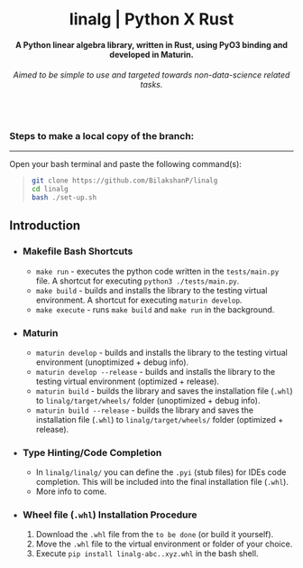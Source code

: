 <h1 align="center"><b>linalg | Python X Rust</b></h1>
<h4 align="center">A Python linear algebra library, written in Rust, using PyO3 binding and developed in Maturin.</h4>

<h6 align="center">Aimed to be simple to use and targeted towards non-data-science related tasks.</h6>
<br>


### Steps to make a local copy of the branch:
<hr>

Open your bash terminal and paste the following command(s):
> ```sh
> git clone https://github.com/BilakshanP/linalg
> cd linalg
> bash ./set-up.sh
> ```


## Introduction
+ ### Makefile Bash Shortcuts
    + `make run` - executes the python code written in the `tests/main.py` file. A shortcut for executing `python3 ./tests/main.py`.
    + `make build` - builds and installs the library to the testing virtual environment. A shortcut for executing `maturin develop`.
    + `make execute` - runs `make build` and `make run` in the background.

+ ### Maturin
    + `maturin develop` - builds and installs the library to the testing virtual environment (unoptimized + debug info).
    + `maturin develop --release` - builds and installs the library to the testing virtual environment (optimized + release).
    + `maturin build` - builds the library and saves the installation file (`.whl`) to `linalg/target/wheels/` folder (unoptimized + debug info).
    + `maturin build --release` - builds the library and saves the installation file (`.whl`) to `linalg/target/wheels/` folder (optimized + release).

+ ### Type Hinting/Code Completion
    + In `linalg/linalg/` you can define the `.pyi` (stub files) for IDEs code completion. This will be included into the final installation file (`.whl`).
    + More info to come.

+ ### Wheel file (```.whl```) Installation Procedure
    1. Download the `.whl` file from the `to be done` (or build it yourself).
    2. Move the `.whl` file to the virtual environment or folder of your choice.
    3. Execute `pip install linalg-abc..xyz.whl` in the bash shell.